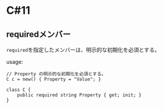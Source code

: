 C#11
===

requiredメンバー
----
`required`を指定したメンバーは、明示的な初期化を必須とする。

usage:
```
// Property の明示的な初期化を必須とする。
C c = new() { Property = "Value"; }

class C {
    public required string Property { get; init; }
}
```

